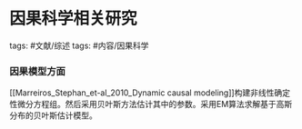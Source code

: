 # 因果科学相关研究







tags: #文献/综述 
tags: #内容/因果科学 



### 因果模型方面

[[Marreiros_Stephan_et-al_2010_Dynamic causal modeling]]构建非线性确定性微分方程组。然后采用贝叶斯方法估计其中的参数。采用EM算法求解基于高斯分布的贝叶斯估计模型。